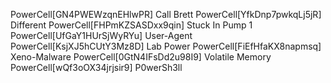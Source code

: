 PowerCell[GN4PWEWzqnEHlwPR] Call Brett
PowerCell[YfkDnp7pwkqLj5jR] Different
PowerCell[FHPmKZSASDxx9qin] Stuck In Pump 1
PowerCell[UfGaY1HUrSjWyRYu] User-Agent
PowerCell[KsjXJ5hCUtY3Mz8D] Lab Power
PowerCell[FiEfHfaKX8napmsq] Xeno-Malware
PowerCell[0GtN4IFsDd2u98I9] Volatile Memory
PowerCell[wQf3oOX34jrjsir9] P0werSh3ll
